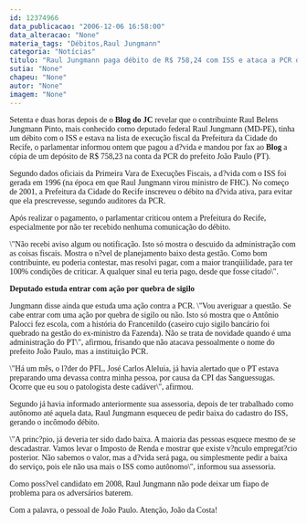 ```yaml
---
id: 12374966
data_publicacao: "2006-12-06 16:58:00"
data_alteracao: "None"
materia_tags: "Débitos,Raul Jungmann"
categoria: "Notícias"
titulo: "Raul Jungmann paga débito de R$ 758,24 com ISS e ataca a PCR de João Paulo"
sutia: "None"
chapeu: "None"
autor: "None"
imagem: "None"
---
```

<p><P><FONT face=Verdana>Setenta e duas horas depois de o <STRONG>Blog do JC</STRONG> revelar que o contribuinte Raul Belens Jungmann Pinto, mais conhecido como deputado federal Raul Jungmann (MD-PE), tinha um débito com o ISS e estava na lista de execução fiscal da Prefeitura da Cidade do Recife, o parlamentar informou ontem que pagou a d?vida e mandou por fax ao <STRONG>Blog</STRONG> a cópia de um depósito de R$ 758,23 na conta da PCR do prefeito João Paulo (PT).</FONT></P></p>
<p><P><FONT face=Verdana>Segundo dados oficiais da Primeira Vara de Execuções Fiscais, a d?vida com o ISS foi gerada em 1996 (na época em que Raul Jungmann virou ministro de FHC). No começo de 2001, a Prefeitura da Cidade do Recife inscreveu o débito na d?vida ativa, para evitar que ela prescrevesse, segundo auditores da PCR.</FONT></P></p>
<p><P><FONT face=Verdana>Após realizar o pagamento, o parlamentar criticou ontem a Prefeitura do Recife, especialmente por não ter recebido nenhuma comunicação do débito.</FONT></P></p>
<p><P><FONT face=Verdana>\"Não recebi aviso algum ou notificação. Isto só mostra o descuido da administração com as coisas fiscais. Mostra o n?vel de planejamento baixo desta gestão. Como bom contribuinte, eu poderia contestar, mas resolvi pagar, com a maior tranqüilidade, para ter 100% condições de criticar. A qualquer sinal eu teria pago, desde que fosse citado\".</FONT></P></p>
<p><P><FONT face=Verdana><STRONG>Deputado&nbsp;estuda entrar com ação por quebra de sigilo</STRONG></FONT></P></p>
<p><P><FONT face=Verdana>Jungmann&nbsp;disse ainda que estuda uma ação contra a PCR. \"Vou averiguar a questão. Se cabe entrar com uma ação por quebra de sigilo ou não. Isto só mostra que o Antônio Palocci fez escola, com a história do Francenildo (caseiro cujo sigilo bancário foi quebrado na gestão do ex-ministro da Fazenda). Não se trata de novidade quando é uma administração do PT\", afirmou, frisando que não atacava pessoalmente o nome do prefeito João Paulo, mas a instituição PCR.</FONT></P></p>
<p><P><FONT face=Verdana>\"Há um mês, o l?der do PFL, José Carlos Aleluia, já havia alertado que o PT estava preparando uma devassa contra minha pessoa, por causa da CPI das Sanguessugas. Ocorre que eu sou o patologista deste cadáver\", afirmou.</FONT></P></p>
<p><P><FONT face=Verdana>Segundo já havia informado anteriormente sua assessoria, depois de ter trabalhado como autônomo até aquela data, Raul Jungmann esqueceu de pedir baixa do cadastro do ISS, gerando o incômodo débito. </FONT></P></p>
<p><P><FONT face=Verdana>\"A princ?pio, já deveria ter sido dado baixa. A maioria das pessoas esquece mesmo de se descadastrar. Vamos levar o Imposto de Renda e mostrar que existe v?nculo empregat?cio posterior. Não sabemos o valor, mas a d?vida será paga, ou simplesmente pedir a baixa do serviço, pois ele não usa mais o ISS como autônomo\", informou sua assessoria.</FONT></P></p>
<p><P><FONT face=Verdana>Como poss?vel candidato em 2008, Raul Jungmann não pode deixar um fiapo de problema para os adversários baterem. </FONT></P></p>
<p><P><FONT face=Verdana>Com a palavra, o pessoal de João Paulo. Atenção, João da Costa!</FONT></P> </p>

